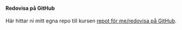 #### Redovisa på GitHub

Här hittar ni mitt egna repo till kursen [repot för me/redovisa på GitHub](https://github.com/nikoaleksis/designv2).
